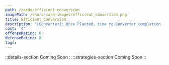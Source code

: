 ```yaml
---
path: /cards/efficient-conversion
imagePath: /shard-card-images/efficient_conversion.png
title: Efficient Conversion
description: "[Converter]: Once Planted, time to Converter completion -20s."
cost: '4'
offenseRating: 0
defenseRating: 0
tags:
---
```

::details-section
Coming Soon
::
::strategies-section
Coming Soon
::
